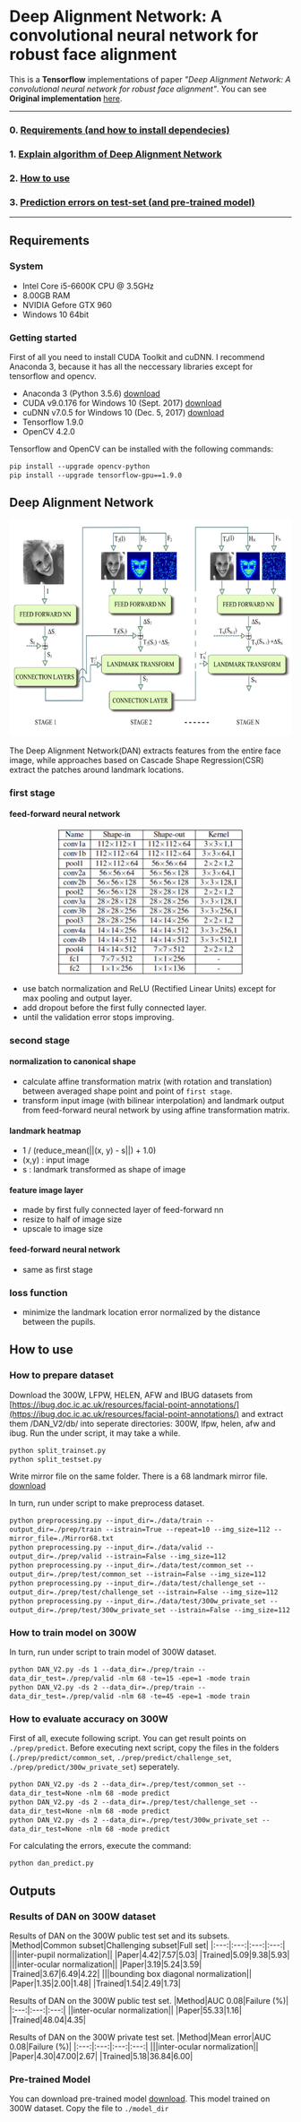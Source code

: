 # Deep Alignment Network: A convolutional neural network for robust face alignment

This is a **Tensorflow** implementations of paper *"Deep Alignment Network: A convolutional neural network for robust face alignment"*.
You can see **Original implementation** [here](https://github.com/MarekKowalski/DeepAlignmentNetwork).

-----------------

### 0. [Requirements (and how to install dependecies)](#requirements)
### 1. [Explain algorithm of Deep Alignment Network](#deep-alignment-network)
### 2. [How to use](#how-to-use)
### 3. [Prediction errors on test-set (and pre-trained model)](#outputs)

-----------------

## Requirements
### System
* Intel Core i5-6600K CPU @ 3.5GHz
* 8.00GB RAM
* NVIDIA Gefore GTX 960
* Windows 10 64bit

### Getting started
First of all you need to install CUDA Toolkit and cuDNN. 
I recommend Anaconda 3, because it has all the neccessary libraries except for tensorflow and opencv.

* Anaconda 3 (Python 3.5.6) [download](https://www.anaconda.com/products/individual)
* CUDA v9.0.176 for Windows 10 (Sept. 2017) [download](https://developer.nvidia.com/cuda-toolkit-archive)
* cuDNN v7.0.5 for Windows 10 (Dec. 5, 2017) [download](https://developer.nvidia.com/rdp/cudnn-archive)
* Tensorflow 1.9.0
* OpenCV 4.2.0

Tensorflow and OpenCV can be installed with the following commands:
```shell
pip install --upgrade opencv-python
pip install --upgrade tensorflow-gpu==1.9.0
```

## Deep Alignment Network
<center><img src="architecture.png" width="633" height="387"></center>

The Deep Alignment Network(DAN) extracts features from the entire face image, while approaches based on Cascade Shape Regression(CSR) extract the patches around landmark locations.

### first stage
#### feed-forward neural network
<center><img src="feed-forward_nn.png" width="330" height="259"></center>

* use batch normalization and ReLU (Rectified Linear Units) except for max pooling and output layer.
* add dropout before the first fully connected layer.
* until the validation error stops improving.

### second stage
#### normalization to canonical shape
* calculate affine transformation matrix (with rotation and translation) between averaged shape point and point of `first stage`.
* transform input image (with bilinear interpolation) and landmark output from feed-forward neural network by using affine transformation matrix.
#### landmark heatmap
* 1 / (reduce_mean(||(x, y) - s||) + 1.0)
* (x,y) : input image
* s : landmark transformed as shape of image
#### feature image layer
* made by first fully connected layer of feed-forward nn
* resize to half of image size
* upscale to image size
#### feed-forward neural network
* same as first stage

### loss function
* minimize the landmark location error normalized by the distance between the pupils.

## How to use
### How to prepare dataset

Download the 300W, LFPW, HELEN, AFW and IBUG datasets from [https://ibug.doc.ic.ac.uk/resources/facial-point-annotations/](https://ibug.doc.ic.ac.uk/resources/facial-point-annotations/) and extract them /DAN_V2/db/ into seperate directories: 300W, lfpw, helen, afw and ibug. Run the under script, it may take a while.
```shell
python split_trainset.py
python split_testset.py
```
Write mirror file on the same folder. There is a 68 landmark mirror file. [download](https://pan.baidu.com/s/1Ln_i00DRulDlgHJ8CmIqAQ)

In turn, run under script to make preprocess dataset.
```shell
python preprocessing.py --input_dir=./data/train --output_dir=./prep/train --istrain=True --repeat=10 --img_size=112 --mirror_file=./Mirror68.txt
python preprocessing.py --input_dir=./data/valid --output_dir=./prep/valid --istrain=False --img_size=112
python preprocessing.py --input_dir=./data/test/common_set --output_dir=./prep/test/common_set --istrain=False --img_size=112
python preprocessing.py --input_dir=./data/test/challenge_set --output_dir=./prep/test/challenge_set --istrain=False --img_size=112
python preprocessing.py --input_dir=./data/test/300w_private_set --output_dir=./prep/test/300w_private_set --istrain=False --img_size=112
```

### How to train model on 300W

In turn, run under script to train model of 300W dataset. 
```shell
python DAN_V2.py -ds 1 --data_dir=./prep/train --data_dir_test=./prep/valid -nlm 68 -te=15 -epe=1 -mode train
python DAN_V2.py -ds 2 --data_dir=./prep/train --data_dir_test=./prep/valid -nlm 68 -te=45 -epe=1 -mode train
```

### How to evaluate accuracy on 300W

First of all, execute following script. You can get result points on `./prep/predict`. Before executing next script, copy the files in the folders (`./prep/predict/common_set`, `./prep/predict/challenge_set`, `./prep/predict/300w_private_set`) seperately.
```shell
python DAN_V2.py -ds 2 --data_dir=./prep/test/common_set --data_dir_test=None -nlm 68 -mode predict
python DAN_V2.py -ds 2 --data_dir=./prep/test/challenge_set --data_dir_test=None -nlm 68 -mode predict
python DAN_V2.py -ds 2 --data_dir=./prep/test/300w_private_set --data_dir_test=None -nlm 68 -mode predict
```
For calculating the errors, execute the command:
```shell
python dan_predict.py
```

## Outputs
### Results of DAN on 300W dataset

Results of DAN on the 300W public test set and its subsets.
|Method|Common subset|Challenging subset|Full set|
|:---:|:---:|:---:|:---:|
|||inter-pupil normalization||
|Paper|4.42|7.57|5.03|
|Trained|5.09|9.38|5.93|
|||inter-ocular normalization||
|Paper|3.19|5.24|3.59|
|Trained|3.67|6.49|4.22|
|||bounding box diagonal normalization||
|Paper|1.35|2.00|1.48|
|Trained|1.54|2.49|1.73|

Results of DAN on the 300W public test set.
|Method|AUC 0.08|Failure (%)|
|:---:|:---:|:---:|
||inter-ocular normalization||
|Paper|55.33|1.16|
|Trained|48.04|4.35|

Results of DAN on the 300W private test set.
|Method|Mean error|AUC 0.08|Failure (%)|
|:---:|:---:|:---:|:---:|
|||inter-ocular normalization||
|Paper|4.30|47.00|2.67|
|Trained|5.18|36.84|6.00|


### Pre-trained Model

You can download pre-trained model [download](https://drive.google.com/drive/folders/1RY4g6_uSgJYY0qbCaqPpL_Ayp1xZHQpU?usp=sharing). This model trained on 300W dataset. Copy the file to `./model_dir`

